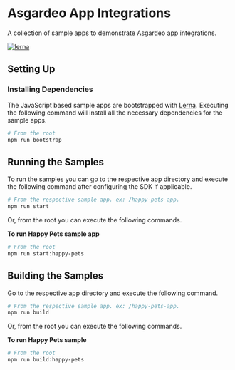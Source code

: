 # Asgardeo App Integrations

A collection of sample apps to demonstrate Asgardeo app integrations.

[![lerna](https://img.shields.io/badge/maintained%20with-lerna-cc00ff.svg)](https://lerna.js.org/)

## Setting Up

### Installing Dependencies

The JavaScript based sample apps are bootstrapped with [Lerna](https://lerna.js.org/). Executing the following command will install all the necessary dependencies for the sample apps.

```bash
# From the root
npm run bootstrap
```

## Running the Samples

To run the samples you can go to the respective app directory and execute the following command after configuring the SDK if applicable.

```bash
# From the respective sample app. ex: /happy-pets-app.
npm run start
```

Or, from the root you can execute the following commands.

**To run Happy Pets sample app**

```bash
# From the root
npm run start:happy-pets
```

## Building the Samples

Go to the respective app directory and execute the following command.

```bash
# From the respective sample app. ex: /happy-pets-app.
npm run build
```

Or, from the root you can execute the following commands.

**To run Happy Pets sample**

```bash
# From the root
npm run build:happy-pets
```
